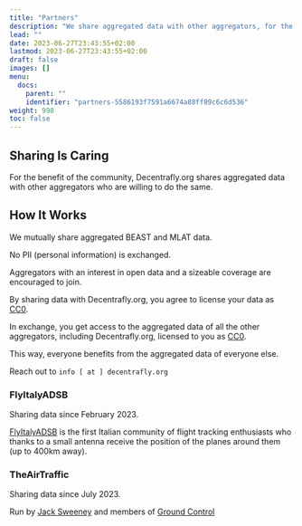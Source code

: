 ```yaml
---
title: "Partners"
description: "We share aggregated data with other aggregators, for the benefit of the community."
lead: ""
date: 2023-06-27T23:43:55+02:00
lastmod: 2023-06-27T23:43:55+02:00
draft: false
images: []
menu:
  docs:
    parent: ""
    identifier: "partners-5586193f7591a6674a88ff89c6c6d536"
weight: 998
toc: false
---
```

## Sharing Is Caring

For the benefit of the community, Decentrafly.org shares aggregated data with other aggregators who are willing to do the same.

## How It Works

We mutually share aggregated BEAST and MLAT data.

No PII (personal information) is exchanged.

Aggregators with an interest in open data and a sizeable coverage are encouraged to join.

By sharing data with Decentrafly.org, you agree to license your data as [CC0](https://creativecommons.org/share-your-work/public-domain/cc0/).

In exchange, you get access to the aggregated data of all the other aggregators, including Decentrafly.org, licensed to you as [CC0](https://creativecommons.org/share-your-work/public-domain/cc0/).

This way, everyone benefits from the aggregated data of everyone else.

Reach out to
```info [ at ] decentrafly.org```


### FlyItalyADSB

Sharing data since February 2023.

[FlyItalyADSB](https://flyitalyadsb.com) is the first Italian community of flight tracking enthusiasts who thanks to a small antenna receive the position of the planes around them (up to 400km away).

### TheAirTraffic

Sharing data since July 2023.

Run by [Jack Sweeney](https://github.com/Jxck-S) and members of [Ground Control](https://grndcntrl.net/)
